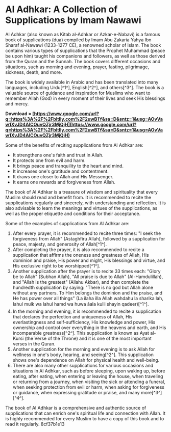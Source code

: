 # Al Adhkar: A Collection of Supplications by Imam Nawawi
 
Al Adhkar (also known as Kitab al-Adhkar or Azkar-e-Nabavi) is a famous book of supplications (dua) compiled by Imam Abu Zakaria Yahya Ibn Sharaf al-Nawawi (1233-1277 CE), a renowned scholar of Islam. The book contains various types of supplications that the Prophet Muhammad (peace be upon him) taught his companions and followers, as well as those derived from the Quran and the Sunnah. The book covers different occasions and situations, such as morning and evening, prayer, fasting, pilgrimage, sickness, death, and more.
 
The book is widely available in Arabic and has been translated into many languages, including Urdu[^1^], English[^2^], and others[^3^]. The book is a valuable source of guidance and inspiration for Muslims who want to remember Allah (God) in every moment of their lives and seek His blessings and mercy.
 
**Download » [https://www.google.com/url?q=https%3A%2F%2Fbltlly.com%2F2uwB1Y&sa=D&sntz=1&usg=AOvVaw1XvJD4AlCOuvQZjr3MjQjH](https://www.google.com/url?q=https%3A%2F%2Fbltlly.com%2F2uwB1Y&sa=D&sntz=1&usg=AOvVaw1XvJD4AlCOuvQZjr3MjQjH)**


 
Some of the benefits of reciting supplications from Al Adhkar are:
 
- It strengthens one's faith and trust in Allah.
- It protects one from evil and harm.
- It brings peace and tranquility to the heart and mind.
- It increases one's gratitude and contentment.
- It draws one closer to Allah and His Messenger.
- It earns one rewards and forgiveness from Allah.

The book of Al Adhkar is a treasure of wisdom and spirituality that every Muslim should read and benefit from. It is recommended to recite the supplications regularly and sincerely, with understanding and reflection. It is also advisable to learn the meanings and virtues of the supplications, as well as the proper etiquette and conditions for their acceptance.
  
Some of the examples of supplications from Al Adhkar are:

1. After every prayer, it is recommended to recite three times: "I seek the forgiveness from Allah" (Astaghfiru Allah), followed by a supplication for peace, majesty, and generosity of Allah[^1^].
2. After completing the prayer, it is also recommended to recite a supplication that affirms the oneness and greatness of Allah, His dominion and praise, His power and might, His blessings and virtue, and His exclusive right to be worshipped[^1^].
3. Another supplication after the prayer is to recite 33 times each: "Glory be to Allah" (Subhan Allah), "All praise is due to Allah" (Al-Hamdulillah), and "Allah is the greatest" (Allahu Akbar), and then complete the hundredth supplication by saying: "There is no god but Allah alone without any partners. To Him belongs the dominion and the praise, and He has power over all things" (La ilaha illa Allah wahdahu la sharika lah, lahul mulk wa lahul hamd wa huwa âala kulli shayin qadeer)[^1^].
4. In the morning and evening, it is recommended to recite a supplication that declares the perfection and uniqueness of Allah, His everlastingness and self-sufficiency, His knowledge and power, His ownership and control over everything in the heavens and earth, and His incomparable greatness[^2^]. This supplication is known as Ayat al-Kursi (the Verse of the Throne) and it is one of the most important verses in the Quran.
5. Another supplication for the morning and evening is to ask Allah for wellness in one's body, hearing, and seeing[^2^]. This supplication shows one's dependence on Allah for physical health and well-being.
6. There are also many other supplications for various occasions and situations in Al Adhkar, such as before sleeping, upon waking up, before eating, after eating, when entering or leaving the house, when traveling or returning from a journey, when visiting the sick or attending a funeral, when seeking protection from evil or harm, when asking for forgiveness or guidance, when expressing gratitude or praise, and many more[^3^] [^4^].

The book of Al Adhkar is a comprehensive and authentic source of supplications that can enrich one's spiritual life and connection with Allah. It is highly recommended for every Muslim to have a copy of this book and to read it regularly.
 8cf37b1e13
 
